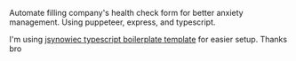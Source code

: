 Automate filling company's health check form for better anxiety management. Using puppeteer, express, and typescript.

I'm using [jsynowiec typescript boilerplate template](https://github.com/jsynowiec/node-typescript-boilerplate) for easier setup. Thanks bro